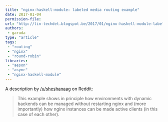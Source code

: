 ```yaml
---
title: "nginx-haskell-module: labeled media routing example"
date: 2017-01-04
permission-file: 
url: "http://lin-techdet.blogspot.be/2017/01/nginx-haskell-module-labeled-media.html"
authors:
 - garuda
type: "article"
tags:
 - "routing"
 - "nginx"
 - "round-robin"
libraries:
 - "aeson"
 - "async"
 - "nginx-haskell-module"
---
```


A description by [/u/sheshanaag](https://www.reddit.com/user/sheshanaag) on Reddit:

> This example shows in principle how environments with dynamic backends can be managed without restarting nginx and (more importantly) how nginx instances can be made active clients (in this case of each other).

